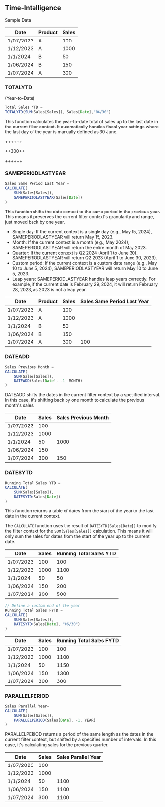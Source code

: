 ## Time-Intelligence

Sample Data

| Date | Product | Sales |
| --- | --- | --- |
| 1/07/2023 | A | 100 |
| 1/12/2023 | A | 1000 |
| 1/1/2024 | B | 50 |
| 1/06/2024 | B | 150 |
| 1/07/2024 | A | 300 |

### TOTALYTD

(Year-to-Date)

```jsx
Total Sales YTD =
TOTALYTD(SUM(Sales[Sales]), Sales[Date],"06/30")
```

This function calculates the year-to-date total of sales up to the last date in the current filter context. It automatically handles fiscal year settings where the last day of the year is manually defined as 30 June. 

++++++

++300++

++++++

### SAMEPERIODLASTYEAR

```jsx
Sales Same Period Last Year =
CALCULATE(
    SUM(Sales[Sales]),
    SAMEPERIODLASTYEAR(Sales[Date])
) 
```

This function shifts the date context to the same period in the previous year. This means it preserves the current filter context's granularity and range, just moved back by one year.

- Single day:
If the current context is a single day (e.g., May 15, 2024), SAMEPERIODLASTYEAR will return May 15, 2023.
- Month:
If the current context is a month (e.g., May 2024), SAMEPERIODLASTYEAR will return the entire month of May 2023.
- Quarter:
If the current context is Q2 2024 (April 1 to June 30), SAMEPERIODLASTYEAR will return Q2 2023 (April 1 to June 30, 2023).
- Custom period:
If the current context is a custom date range (e.g., May 10 to June 5, 2024), SAMEPERIODLASTYEAR will return May 10 to June 5, 2023.
- Leap years:
SAMEPERIODLASTYEAR handles leap years correctly. For example, if the current date is February 29, 2024, it will return February 28, 2023, as 2023 is not a leap year.

| Date | Product | Sales | Sales Same Period Last Year |
| --- | --- | --- | --- |
| 1/07/2023 | A | 100 |  |
| 1/12/2023 | A | 1000 |  |
| 1/1/2024 | B | 50 |  |
| 1/06/2024 | B | 150 |  |
| 1/07/2024 | A | 300 | 100 |

### DATEADD

```jsx
Sales Previous Month =
CALCULATE(
    SUM(Sales[Sales]),
    DATEADD(Sales[Date], -1, MONTH)
)
```

DATEADD shifts the dates in the current filter context by a specified interval. In this case, it's shifting back by one month to calculate the previous month's sales.

| Date  | Sales | Sales Previous Month |
| --- | --- | ---  |
| 1/07/2023 | 100  |  |
| 1/12/2023 | 1000 |  |
| 1/1/2024  | 50   | 1000  |
| 1/06/2024 | 150  |  |
| 1/07/2024 | 300  | 150 |

### DATESYTD

```jsx
Running Total Sales YTD =
CALCULATE(
    SUM(Sales[Sales]),
    DATESYTD(Sales[Date])
)  
```

This function returns a table of dates from the start of the year to the last date in the current context. 

The `CALCULATE` function uses the result of `DATESYTD(Sales[Date])` to modify the filter context for the `SUM(Sales[Sales])` calculation. This means it will only sum the sales for dates from the start of the year up to the current date.

| Date  | Sales | Running Total Sales YTD |
| ---  | --- | --- |
| 1/07/2023 | 100 | 100 |
| 1/12/2023 | 1000 | 1100 |
| 1/1/2024  | 50 | 50 |
| 1/06/2024 | 150 | 200 |
| 1/07/2024 | 300 | 500 |

```jsx
// Define a custom end of the year
Running Total Sales FYTD =
CALCULATE(
    SUM(Sales[Sales]),
    DATESYTD(Sales[Date], "06/30")
)  
```

| Date | Sales | Running Total Sales FYTD |
| --- | --- | --- |
| 1/07/2023 | 100 | 100 |
| 1/12/2023 | 1000 | 1100 |
| 1/1/2024 | 50 | 1150 |
| 1/06/2024 | 150 | 1300 |
| 1/07/2024 | 300 | 300 |

### PARALLELPERIOD

```jsx
Sales Parallel Year=
CALCULATE(
    SUM(Sales[Sales]),
    PARALLELPERIOD(Sales[Date], -1, YEAR)
) 
```

PARALLELPERIOD returns a period of the same length as the dates in the current filter context, but shifted by a specified number of intervals. In this case, it's calculating sales for the previous quarter.

| Date  | Sales | Sales Parallel Year |
| --- | --- | --- |
| 1/07/2023 | 100 |  |
| 1/12/2023 | 1000 |  |
| 1/1/2024 | 50 | 1100 |
| 1/06/2024  | 150 | 1100 |
| 1/07/2024 | 300 | 1100 |